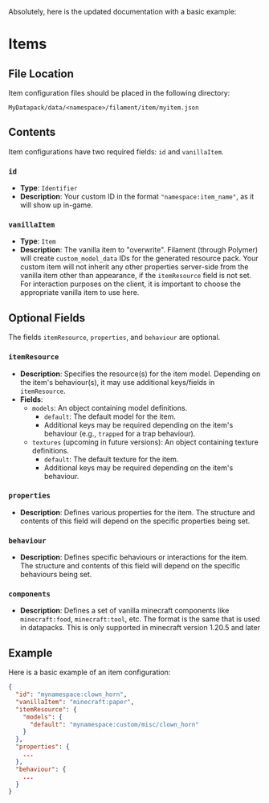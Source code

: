 Absolutely, here is the updated documentation with a basic example:

# Items

## File Location

Item configuration files should be placed in the following directory:
```
MyDatapack/data/<namespace>/filament/item/myitem.json
```

## Contents

Item configurations have two required fields: `id` and `vanillaItem`.

### `id`

- **Type**: `Identifier`
- **Description**: Your custom ID in the format `"namespace:item_name"`, as it will show up in-game.

### `vanillaItem`

- **Type**: `Item`
- **Description**: The vanilla item to "overwrite". Filament (through Polymer) will create `custom_model_data` IDs for the generated resource pack. Your custom item will not inherit any other properties server-side from the vanilla item other than appearance, if the `itemResource` field is not set. For interaction purposes on the client, it is important to choose the appropriate vanilla item to use here.

## Optional Fields

The fields `itemResource`, `properties`, and `behaviour` are optional.

### `itemResource`

- **Description**: Specifies the resource(s) for the item model. Depending on the item's behaviour(s), it may use additional keys/fields in `itemResource`.
- **Fields**:
  - `models`: An object containing model definitions.
    - `default`: The default model for the item.
    - Additional keys may be required depending on the item's behaviour (e.g., `trapped` for a trap behaviour).
  - `textures` (upcoming in future versions): An object containing texture definitions.
    - `default`: The default texture for the item.
    - Additional keys may be required depending on the item's behaviour.

### `properties`

- **Description**: Defines various properties for the item. The structure and contents of this field will depend on the specific properties being set.

### `behaviour`

- **Description**: Defines specific behaviours or interactions for the item. The structure and contents of this field will depend on the specific behaviours being set.

### `components`

- **Description**: Defines a set of vanilla minecraft components like `minecraft:food`, `minecraft:tool`, etc. The format is the same that is used in datapacks. This is only supported in minecraft version 1.20.5 and later


## Example

Here is a basic example of an item configuration:

```json
{
  "id": "mynamespace:clown_horn",
  "vanillaItem": "minecraft:paper",
  "itemResource": {
    "models": {
      "default": "mynamespace:custom/misc/clown_horn"
    }
  },
  "properties": {
    ...
  },
  "behaviour": {
    ...
  }
}
```
